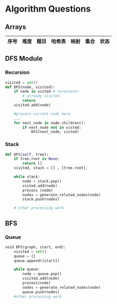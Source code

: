 # Algorithm Questions
## Arrays
|序号|难度|题目|哈希表|映射|集合|状态|
|---|---|---|---|---|---|---|


## DFS Module
### Recursion
```Python
visited = set()
def DFS(node, visited):
    if node in visted # terminator
        # already visited
        return
    visited.add(node)

    #process current node here
    ...
    for next_node in node.children():
        if next_node not in visted:
            DFS(next_node, visted)
```
### Stack
```Python
def DFS(self, tree):
    if tree.root is None:
        return []
    visited, stack = [] , [tree.root];

    while stack:
        node = stack.pop()
        visted.add(node)
        process (node)
        nodes = generate_related_nodes(node)
        stack.push(nodes)

    # other processing work
```

## BFS
### Queue
```Python
void BFS(graph, start, end):
    visited = set()
    queue = []
    queue.append([start])

    while queue:
        node = queue.pop()
        visited.add(node)
        process(node)
        nodes = generate_related_nodes(node)
        queue.push(nodes)
    #other processing work
```

